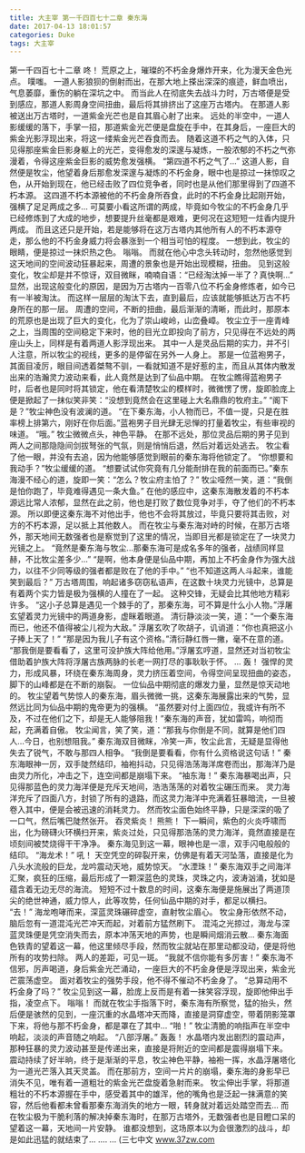 ```yaml
---
title: 大主宰 第一千四百七十二章 秦东海
date: 2017-04-13 18:01:57
categories: Duke
tags: 大主宰
---
```


第一千四百七十二章
咚！
荒原之上，璀璨的不朽金身爆炸开来，化为漫天金色光点。
噗嗤。
一道人影狼狈的倒射而出，在那大地上搽出深深的痕迹，鲜血喷出，气息萎靡，重伤的躺在深坑之中。
而当此人在彻底失去战斗力时，万古塔便是受到感应，那道人影周身空间扭曲，最后将其排挤出了这座万古塔内。
在那道人影被送出万古塔时，一道紫金光芒也是自其眉心射了出来。
远处的半空中，一道人影缓缓的落下，手掌一招，那道紫金光芒便是盘旋在手中，在其身后，一座巨大的紫金光影浮现出来，将这一缕紫金光芒吞食而去。
随着这道不朽之气的入体，只见得那座紫金巨影身躯上的光芒，变得愈发的深邃与凝炼，一股浓郁的不朽之气弥漫着，令得这座紫金巨影的威势愈发强横。
“第四道不朽之气了...”
这道人影，自然便是牧尘，他望着身后那愈发深邃与凝炼的不朽金身，眼中也是掠过一抹惊叹之色，从开始到现在，他已经击败了四位竞争者，同时也是从他们那里得到了四道不朽本源。
这四道不朽本源被他的不朽金身所吞食，此时的不朽金身比起刚开始，强横了足足两成之多...
可莫要小看这所谓的两成，毕竟如今牧尘的不朽金身几乎已经修炼到了大成的地步，想要提升丝毫都是艰难，更何况在这短短一炷香内提升两成。
而且这还只是开始，若是能够将在这万古塔内其他所有人的不朽本源夺走，那么他的不朽金身威力将会暴涨到一个相当可怕的程度。
一想到此，牧尘的眼睛，便是掠过一抹炽热之色。
嗡嗡。
而就在他心中念头转动时，忽然他感觉到这天地间的空间波动狂暴起来，周遭的景象也是开始出现模糊，扭曲。
见到这般变化，牧尘却是并不惊讶，双目微眯，喃喃自语：“已经淘汰掉一半了？真快啊...”
显然，出现这般变化的原因，是因为万古塔内一百零八位不朽金身修炼者，如今已有一半被淘汰。
而这样一层层的淘汰下去，直到最后，应该就能够抵达万古不朽身所在的那一层。
周遭的空间，不断的扭曲，最后渐渐的清晰，而此时，那原本的荒原也是出现了巨大的变化，化为了崇山峻岭，山峦叠嶂。
牧尘立于一座青峰之上，当周围的空间稳定下来时，他的目光立即投向了前方，只见得在不远处的两座山头上，同样是有着两道人影浮现出来。
其中一人是灵品后期的实力，并不引人注意，所以牧尘的视线，更多的是停留在另外一人身上。
那是一位蓝袍男子，其面目凌厉，眼目间透着桀骜不驯，一看就知道不是好惹的主，而且从其体内散发出来的浩瀚灵力波动来看，此人竟然是达到了仙品中期。
在牧尘瞧得蓝袍男子时，后者也是同时将其锁定，他在看清楚牧尘的模样时，微微愣了愣，旋即脸庞上便是掀起了一抹似笑非笑：“没想到竟然会在这里碰上大名鼎鼎的牧府主。”
“阁下是？”牧尘神色没有波澜的道。
“在下秦东海，小人物而已，不值一提，只是在胜率榜上排第六，刚好在你后面。”蓝袍男子目光肆无忌惮的打量着牧尘，有些审视的味道。
“哦。”
牧尘微微点头，神色平静。
在那不远处，那位灵品后期的男子见到两人之间那隐隐间剑拔弩张的气氛，则是悄悄后退，然后对着远处逃去。
牧尘看了他一眼，并没有去追，因为他能够感觉到眼前的秦东海将他锁定了。
“你想要和我动手？”牧尘缓缓的道。
“想要试试你究竟有几分能耐排在我的前面而已。”秦东海漫不经心的道，旋即一笑：“怎么？牧尘府主怕了？”
牧尘哑然一笑，道：“我倒是怕你跑了，毕竟难得遇见一条大鱼。”
在他的感应中，这秦东海散发着的不朽本源远比常人浓郁，显然在此之前，他也是打败了数位竞争对手，夺了他们的不朽本源。
所以即便这秦东海不对他出手，他也不会将其放过，毕竟只要将其击败，对方的不朽本源，足以抵上其他数人。
而在牧尘与秦东海对峙的时候，在那万古塔外，那天地间无数强者也是察觉到了这里的情况，当即目光都是锁定在了一块灵力光镜之上。
“竟然是秦东海与牧尘...那秦东海可是成名多年的强者，战绩同样显赫，不比牧尘差多少...”
“是啊，他本身便是仙品中期，再加上不朽金身作为强大战力，以往不少同等级的强者都是败在了他的手中。”
“也不知道这两人斗起来，谁能笑到最后？”
万古塔周围，响起诸多窃窃私语声，在这数十块灵力光镜中，总算是有着两个实力皆是极为强横的人撞在了一起。
这种交锋，无疑会比其他地方精彩许多。
“这小子总算是遇见一个棘手的了，那秦东海，可不算是什么小人物。”浮屠玄望着灵力光镜中的两道身影，虚眯着眼道。
清衍静淡淡一笑，道：“一个秦东海而已，他还不值得被尘儿视为大敌。”
浮屠玄吹了吹胡子，讥诮道：“你也真把这小子捧上天了！”
“那是因为我儿子有这个资格。”清衍静红唇一撇，毫不在意的道。
“那我倒是要看看了，这里可没护族大阵给他用。”浮屠玄哼道，显然还对当初牧尘借助着护族大阵将浮屠古族两脉的长老一网打尽的事耿耿于怀。
...
轰！
强悍的灵力，形成风暴，环绕在秦东海周身，灵力挤压着空间，令得空间呈现扭曲的姿态，脚下的山峰都是在不断的崩裂。
一位仙品中期彻底的爆发力量，显然是惊天动地的。
牧尘望着气势惊人的秦东海，眉头微微一挑，这秦东海展露出来的气势，显然远比同为仙品中期的鬼帝更为的强横。
“虽然要对付上面四位，我或许有所不及，不过在他们之下，却是无人能够阻我！”秦东海的声音，犹如雷鸣，响彻而起，充满着自傲。
牧尘闻言，笑了笑，道：“那我与你倒是不同，就算是他们四人...今日，也别想阻我。”
秦东海双目微眯，冷笑一声，牧尘此言，无疑是显得他失去了锐气，不敢与那四人相争。
“我倒是要看看，你有什么资格说这句话！”
秦东海眼神一厉，双手陡然结印，袖袍抖动，只见得浩荡海洋席卷而出，那海洋乃是由灵力所化，冲击之下，连空间都是崩塌下来。
“袖东海！”
秦东海暴喝出声，只见得那蓝色的灵力海洋便是充斥天地间，浩浩荡荡的对着牧尘碾压而来。
灵力海洋充斥了四面八方，封锁了所有的退路，而这灵力海洋中充满着狂暴暗流，一旦被卷入其中，便是会被迅速的消耗灵力。
然而牧尘面色始终平静，只是深深的吸了一口气，然后嘴巴陡然张开。
吞灵紫炎！
熊熊！
下一瞬间，紫色的火炎呼啸而出，化为磅礴火环横扫开来，紫炎过处，只见得那浩荡的灵力海洋，竟然直接是在顷刻间被焚烧得干干净净。
秦东海见到这一幕，眼神也是一凛，双手闪电般般的结印。
“海龙术！”
吼！
天空凭空的碎裂开来，仿佛是有着天河坠落，直接是化为八头水流般的巨龙，龙吟震动天地，威势惊天。
“水湮珠！”
秦东海双手之间海洋汇聚，疯狂的压缩，最后形成了一颗深蓝色的灵珠，灵珠之内，波涛汹涌，犹如是蕴含着无边无尽的海流。
短短不过十数息的时间，这秦东海便是施展出了两道顶尖的绝世神通，威力惊人，此等攻势，任何仙品中期的对手，都足以横扫。
“去！”
海龙咆哮而来，深蓝灵珠碾碎虚空，直射牧尘眉心。
牧尘身形依然不动，脑后忽有一道混沌光芒冲天而起，对着前方猛然刷下。
混沌之光掠过，海龙与深蓝灵珠便是凭空消失而去，原本冲荡天地的声势，也是瞬间烟消云散...
秦东海面色铁青的望着这一幕，他这里倾尽手段，然而牧尘就站在那里动都没动，便是将他所有的攻势扫除。
两人的差距，可见一斑。
“我就不信你能有多厉害！”
秦东海不信邪，厉声喝道，身后紫金光芒涌动，一座巨大的不朽金身便是浮现出来，紫金光芒震荡虚空。
面对着牧尘的强势手段，他不得不催动不朽金身了。
“总算动用不朽金身了吗？”
牧尘见到这一幕，脸庞上反而是有着一抹笑容浮现，旋即他伸出手指，凌空点下。
嗡嗡！
而就在牧尘手指落下时，秦东海有所察觉，猛的抬头，然后便是骇然的见到，一座沉重的水晶塔冲天而降，直接是洞穿虚空，带着阴影笼罩下来，将他与那不朽金身，都是罩在了其中...
“啪！”
牧尘清脆的响指声在半空中响起，淡淡的声音随之响起。
“八部浮屠。”
轰轰！
水晶塔内发出剧烈的震动声，那种狂暴的灵力波动甚至是传递出来，直接是将附近的空间都是震得崩塌下来。
震动持续了好半晌，终于是渐渐的平息，牧尘神色平静，袖袍一挥，水晶浮屠塔化为一道光芒落入其天灵盖。
而在那前方，空间一片片的崩塌，秦东海的身影早已消失不见，唯有着一道粗壮的紫金光芒盘旋着急射而来。
牧尘伸出手掌，将那道粗壮的不朽本源握在手中，感受着其中的雄浑，他的嘴角也是泛起一抹满意的笑容，然后他看都未曾看那秦东海消失的地方一眼，转身就对着远处踏空而去...
而在牧尘极为干脆利落的解决掉秦东海时，在那万古塔外，无数强者也是目瞪口呆的望着这一幕，天地间一片安静。
谁都没想到，这场原本以为会很激烈的战斗，却是如此迅猛的就结束了...
....
...
(三七中文 www.37zw.com
